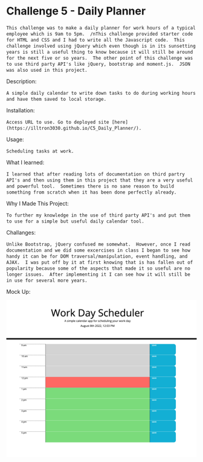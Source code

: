 # Challenge 5 - Daily Planner

    This challenge was to make a daily planner for work hours of a typical employee which is 9am to 5pm.  /nThis challenge provided starter code for HTML and CSS and I had to write all the Javascript code.  This challenge involved using jQuery which even though is in its sunsetting years is still a useful thing to know because it will still be around for the next five or so years.  The other point of this challenge was to use third party API's like jQuery, bootstrap and moment.js.  JSON was also used in this project.

Description:

    A simple daily calendar to write down tasks to do during working hours and have them saved to local storage.

Installation:

    Access URL to use. Go to deployed site [here](https://illtron3030.github.io/C5_Daily_Planner/).

Usage:

    Scheduling tasks at work.

What I learned:

    I learned that after reading lots of documentation on third partry API's and then using them in this project that they are a very useful and powerful tool.  Sometimes there is no sane reason to build something from scratch when it has been done perfectly already.

Why I Made This Project:
    
    To further my knowledge in the use of third party API's and put them to use for a simple but useful daily calendar tool.

Challanges:

    Unlike Bootstrap, jQuery confused me somewhat.  However, once I read documentation and we did some excercises in class I began to see how handy it can be for DOM traversal/manipulation, event handling, and AJAX.  I was put off by it at first knowing that is has fallen out of popularity because some of the aspects that made it so useful are no longer issues.  After implementing it I can see how it will still be in use for several more years. 

Mock Up:

![alt text](./Assets/Images/ScreenShot.png)